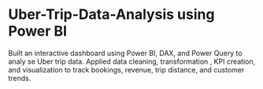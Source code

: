 # Uber-Trip-Data-Analysis using Power BI
Built an interactive dashboard using Power BI,  DAX, and Power Query  to analy se Uber trip data. Applied data cleaning, transformation ,  KPI creation, and visualization  to track bookings, revenue, trip distance, and customer  trends.  
